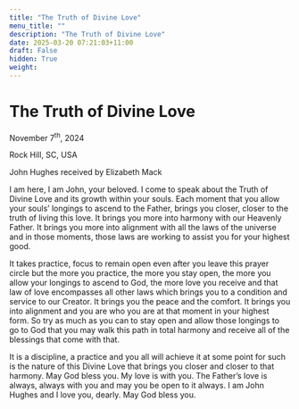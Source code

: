 ```yaml
---
title: "The Truth of Divine Love"
menu_title: ""
description: "The Truth of Divine Love"
date: 2025-03-20 07:21:03+11:00
draft: False
hidden: True
weight:
---
```

# The Truth of Divine Love

November 7<sup>th</sup>, 2024

Rock Hill, SC, USA

John Hughes received by Elizabeth Mack

I am here, I am John, your beloved. I come to speak about the Truth of Divine Love and its growth within your souls. Each moment that you allow your souls’ longings to ascend to the Father, brings you closer, closer to the truth of living this love. It brings you more into harmony with our Heavenly Father. It brings you more into alignment with all the laws of the universe and in those moments, those laws are working to assist you for your highest good.

It takes practice, focus to remain open even after you leave this prayer circle but the more you practice, the more you stay open, the more you allow your longings to ascend to God, the more love you receive and that law of love encompasses all other laws which brings you to a condition and service to our Creator. It brings you the peace and the comfort. It brings you into alignment and you are who you are at that moment in your highest form. So try as much as you can to stay open and allow those longings to go to God that you may walk this path in total harmony and receive all of the blessings that come with that.

It is a discipline, a practice and you all will achieve it at some point for such is the nature of this Divine Love that brings you closer and closer to that harmony. May God bless you. My love is with you. The Father’s love is always, always with you and may you be open to it always. I am John Hughes and I love you, dearly. May God bless you.
